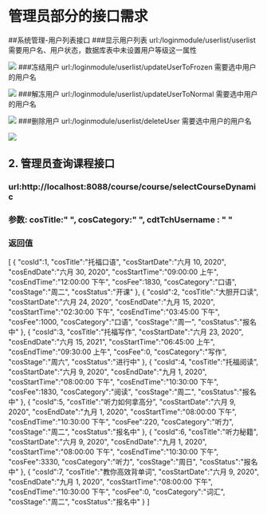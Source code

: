 # 管理员部分的接口需求

##系统管理-用户列表接口
###显示用户列表
url:/loginmodule/userlist/userlist
需要用户名、用户状态，数据库表中未设置用户等级这一属性

![](C:\Users\dell\Desktop\1.PNG)
###冻结用户
url:/loginmodule/userlist/updateUserToFrozen
需要选中用户的用户名

![](C:\Users\dell\Desktop\2.PNG)
###解冻用户
url:/loginmodule/userlist/updateUserToNormal
需要选中用户的用户名

![](C:\Users\dell\Desktop\3.PNG)
###删除用户
url:/loginmodule/userlist/deleteUser
需要选中用户的用户名

![](C:\Users\dell\Desktop\4.PNG)


## 2. 管理员查询课程接口

### url:http://localhost:8088/course/course/selectCourseDynamic

### 参数:   cosTitle:" ", cosCategory:" ", cdtTchUsername : " "

### 返回值

[
    {
        "cosId":1,
        "cosTitle":"托福口语",
        "cosStartDate":"六月 10, 2020",
        "cosEndDate":"六月 30, 2020",
        "cosStartTime":"09:00:00 上午",
        "cosEndTime":"12:00:00 下午",
        "cosFee":1830,
        "cosCategory":"口语",
        "cosStage":"周二",
        "cosStatus":"开课"
    },
    {
        "cosId":2,
        "cosTitle":"大胆开口读",
        "cosStartDate":"六月 24, 2020",
        "cosEndDate":"九月 15, 2020",
        "cosStartTime":"02:30:00 下午",
        "cosEndTime":"03:45:00 下午",
        "cosFee":1000,
        "cosCategory":"口语",
        "cosStage":"周一",
        "cosStatus":"报名中"
    },
    {
        "cosId":3,
        "cosTitle":"托福写作",
        "cosStartDate":"六月 23, 2020",
        "cosEndDate":"六月 15, 2021",
        "cosStartTime":"06:45:00 上午",
        "cosEndTime":"09:30:00 上午",
        "cosFee":0,
        "cosCategory":"写作",
        "cosStage":"周六",
        "cosStatus":"进行中"
    },
    {
        "cosId":4,
        "cosTitle":"托福阅读",
        "cosStartDate":"六月 9, 2020",
        "cosEndDate":"九月 1, 2020",
        "cosStartTime":"08:00:00 下午",
        "cosEndTime":"10:30:00 下午",
        "cosFee":1830,
        "cosCategory":"阅读",
        "cosStage":"周二",
        "cosStatus":"报名中"
    },
    {
        "cosId":5,
        "cosTitle":"听力如何拿高分",
        "cosStartDate":"六月 9, 2020",
        "cosEndDate":"九月 1, 2020",
        "cosStartTime":"08:00:00 下午",
        "cosEndTime":"10:30:00 下午",
        "cosFee":220,
        "cosCategory":"听力",
        "cosStage":"周二",
        "cosStatus":"报名中"
    },
    {
        "cosId":6,
        "cosTitle":"听力秘籍",
        "cosStartDate":"六月 9, 2020",
        "cosEndDate":"九月 1, 2020",
        "cosStartTime":"08:00:00 下午",
        "cosEndTime":"10:30:00 下午",
        "cosFee":3330,
        "cosCategory":"听力",
        "cosStage":"周日",
        "cosStatus":"报名中"
    },
    {
        "cosId":7,
        "cosTitle":"教你高效背单词",
        "cosStartDate":"六月 9, 2020",
        "cosEndDate":"九月 1, 2020",
        "cosStartTime":"08:00:00 下午",
        "cosEndTime":"10:30:00 下午",
        "cosFee":0,
        "cosCategory":"词汇",
        "cosStage":"周二",
        "cosStatus":"报名中"
    }
]

